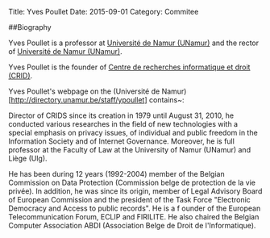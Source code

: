 Title: Yves Poullet
Date: 2015-09-01
Category: Commitee

##Biography 

Yves Poullet is a professor at [Université de Namur (UNamur)](http://unamur.be) 
and the rector of [Université de Namur (UNamur)](http://unamur.be). 

Yves Poullet is the founder of [Centre de recherches informatique et droit (CRID)](http://www.crids.eu).

Yves Poullet's webpage on the (Université de Namur)[http://directory.unamur.be/staff/ypoullet] contains~:

Director of CRIDS since its creation in 1979 until August 31, 2010, he conducted 
various researches in the field of new technologies with a special emphasis 
on privacy issues, of individual and public freedom in the Information 
Society and of Internet Governance. Moreover, he is full professor at 
the Faculty of Law at the University of Namur (UNamur) and Liège (Ulg).

He has been during 12 years (1992-2004) member of the Belgian 
Commission on Data Protection (Commission belge de protection de 
la vie privée). In addition,  he was since its origin, member of Legal 
Advisory Board of European Commission and the president of the Task 
Force "Electronic Democracy and Access to public records". He is a f
ounder of the European Telecommunication Forum, ECLIP and FIRILITE. 
He also chaired the Belgian Computer Association ABDI (Association 
Belge de Droit de l'Informatique).

